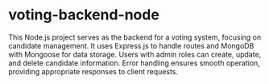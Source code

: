# voting-backend-node
This Node.js project serves as the backend for a voting system, focusing on candidate management. It uses Express.js to handle routes and MongoDB with Mongoose for data storage. Users with admin roles can create, update, and delete candidate information. Error handling ensures smooth operation, providing appropriate responses to client requests.
